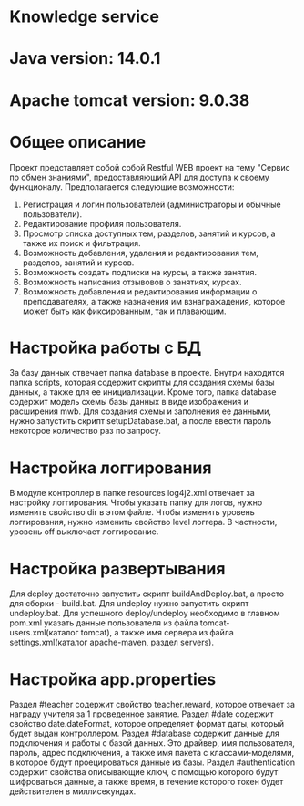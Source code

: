 # Knowledge service

# Java version: 14.0.1

# Apache tomcat version: 9.0.38

# Общее описание
Проект представляет собой собой Restful WEB проект на тему "Сервис по обмен знаниями", предоставляющий API для доступа к своему функционалу. Предполагается следующие возможности:
1. Регистрация и логин пользователей (администраторы и обычные пользователи).
2. Редактирование профиля пользователя.
3. Просмотр списка доступных тем, разделов, занятий и курсов, а также их поиск и фильтрация.
4. Возможность добавления, удаления и редактирования тем, разделов, занятий и курсов.
5. Возможность создать подписки на курсы, а также занятия.
6. Возможность написания отзывовов о занятиях, курсах.
7. Возможность добавления и редактирования информации о преподавателях, а также назначения им взнагражадения, которое может быть как фиксированным, так и плавающим.

# Настройка работы с БД
За базу данных отвечает папка database в проекте. Внутри находится папка scripts, которая содержит скрипты для создания схемы базы данных, а также для ее инициализации. Кроме того, папка database содержит модель схемы базы данных  в виде изображения и расширения mwb.
Для создания схемы и заполнения ее данными, нужно запустить скрипт setupDatabase.bat, а после ввести пароль некоторое количество раз по запросу.
# Настройка логгирования
В модуле контроллер в папке resources log4j2.xml отвечает за настройку логгирования. Чтобы указать папку для логов, нужно изменить свойство dir в этом файле. Чтобы изменить уровень логгирования, нужно изменить свойство  level логгера.  В частности, уровень off выключает логгирование.
# Настройка развертывания
Для deploy достаточно запустить скрипт buildAndDeploy.bat, а просто для сборки - build.bat. Для undeploy нужно запустить скрипт undeploy.bat. 
Для успешного deploy/undeploy необходимо в главном pom.xml указать данные пользователя из файла tomcat-users.xml(каталог tomcat), а также имя сервера из файла settings.xml(каталог apache-maven, раздел servers). 
# Настройка app.properties
Раздел #teacher содержит свойство teacher.reward, которое отвечает за награду учителя за 1 проведенное занятие.
Раздел #date содержит свойство date.dateFormat, которое  определяет формат даты, который будет выдан контроллером.
Раздел #database содержит данные для подключения и работы с базой данных. Это драйвер, имя пользователя, пароль, адрес подключения, а также имя пакета с классами-моделями, в которое будут проецироваться данные из базы.
Раздел #authentication содержит свойства описывающие ключ, с помощью которого будут шифроваться данные, а также время, в течение которого токен будет действителен в миллисекундах.
